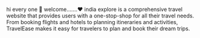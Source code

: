 hi every one 🙏
welcome.......❤️
india explore is a comprehensive travel website that provides users with a one-stop-shop for all their travel needs. From booking flights and hotels to planning itineraries and activities, TravelEase makes it easy for travelers to plan and book their dream trips.
